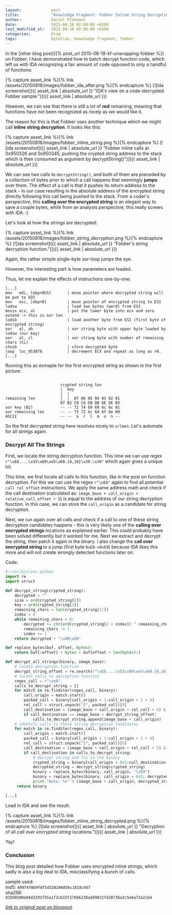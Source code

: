 ```yaml
---
layout:             post
title:              "Knowledge Fragment: Fobber Inline String Decryption"
author:             Daniel Plohmann
date:               2015-08-18 02:00:00 +0100
last_modified_at:   2015-08-18 02:00:00 +0100
categories:         blog
tags:               bytetlas, knowledge fragment, fobber
---
```


In the [other blog post]({% post_url 2015-08-18-kf-unwrapping-fobber %}) on Fobber, I have demonstrated how to batch decrypt function code, which left us with IDA recognizing a fair amount of code opposed to only a handful of functions:

{% capture asset_link %}{% link /assets/20150818/images/fobber_ida_after.png %}{% endcapture %}
[![ida screenshot]({{ asset_link | absolute_url }} "IDA's view on a code-decrypted Fobber sample.")]({{ asset_link | absolute_url }})

However, we can see that there is still a lot of **red** remaining, meaning that functions have not been recognized as nicely as we would like it.

The reason for this is that Fobber uses another technique which we might call **inline string decryption**.
It looks like this:

{% capture asset_link %}{% link /assets/20150818/images/fobber_inline_string.png %}{% endcapture %}
[![ida screenshot]({{ asset_link | absolute_url }} "Fobber inline calls at 0x950326 and 0x950345, pushing the crypted string address to the stack which is then consumed as argument by decryptString()")]({{ asset_link | absolute_url }})

We can see two calls to `decryptString()`, and both of them are preceded by a collection of bytes prior to which a call happens that seemingly **jumps** over them.
The effect of a call is that it pushes its return address to the stack - in our case resulting in the absolute address of the encrypted string directly following this call being pushed to the stack. From a coder's perspective, this **calling over the encrypted string** is an elegant way to save a couple bytes, while from an analysts perspective, this really screws with IDA. :)

Let's look at how the strings are decrypted:

{% capture asset_link %}{% link /assets/20150818/images/fobber_string_decryption.png %}{% endcapture %}
[![ida screenshot]({{ asset_link | absolute_url }} "Fobber's string decryption function.")]({{ asset_link | absolute_url }})

Again, the rather simple single-byte xor-loop jumps the eye.

However, the interesting part is how parameters are loaded.

Thus, let me explain the effects of instructions one-by-one:

```
[...]
mov   edi, [ebp+0Ch]       | move pointer where decrypted string will be put to EDI
mov   esi, [ebp+8]         | move pointer of encrypted string to ESI
lodsw                      | load two bytes (word) from ESI
movzx ecx, al              | put the lower byte into ecx and zero extend -> this is our len
lodsb                      | load another byte from ESI (first byte of encrypted string)
xor   al, ah               | xor string byte with upper byte loaded by lodsw (our key)
xor   al, cl               | xor string byte with number of remaining chars (CL)
stosb                      | store decrypted byte
loop  loc_953878           | decrement ECX and repeat as long as >0.
[...]
```

Running this as exmaple for the first encrypted string as shown in the first picture:
```

                        crypted string len
                        |  key
                        |  |
remaining len           |  |  07 06 05 04 03 02 01            
                        07 B2 C0 C6 DB DB DE DE B3
xor key (B2)            -- -- 72 74 69 69 6c 6c 01
xor remaining len       -- -- 75 72 6c 6d 6f 6e 00
ASCII                   -- --  u  r  l  m  o  n --
```

So the first decrypted string here resolves nicely to `urlmon`.
Let's automate for all strings again.

### Decrypt All The Strings

First, we locate the string decryption function.
This time we can use regex `r"\xE8....\x55\x89\xe5\x60.{8,16}\x30.\x30"` which again gives a unique hit.

This time, we first locate all calls to this function, like in the post on function decryption. For this we can use the regex `r"\xE8"` again to find all potential `call rel_offset` instructions.
We apply the same address math and check if the call destination (calculated as: `image_base + call_origin + relative_call_offset + 5`) is equal to the address of our string decryption function.
In this case, we can store the `call_origin` as a candidate for string decryption.

Next, we run again over all calls and check if a call to one of these string decryption candidates happens - this is very likely one of the **calling over encrypted strings** locations as explained earlier. This could probably have been solved differently but it worked for me.
Next we extract and decrypt the string, then patch it again in the binary.
I also change the **call over encrypted string** to a jump (first byte `0xE8->0xE9`) because IDA likes this more and will not create wrongly detected functions later on.

Code:
```python
#!/usr/bin/env python
import re
import struct

def decrypt_string(crypted_string):
    decrypted = ""
    size = ord(crypted_string[0])
    key = ord(crypted_string[1])
    remaining_chars = len(crypted_string[2:])
    index = 0
    while remaining_chars > 0:
        decrypted += chr(ord(crypted_string[2 + index]) ^ remaining_chars ^ key)
        remaining_chars -= 1
        index += 1
    return decrypted + "\x00\x00"

def replace_bytes(buf, offset, bytes):
    return buf[:offset] + bytes + buf[offset + len(bytes):]

def decrypt_all_strings(binary, image_base):
    # locate decryption function
    decrypt_string_offset = re.search(r"\xE8....\x55\x89\xe5\x60.{8,16}\x30.\x30", binary).start()
    # locate calls to decryption function
    regex_call = r"\xe8"
    calls_to_decrypt_string = []
    for match in re.finditer(regex_call, binary):
        call_origin = match.start()
        packed_call = binary[call_origin + 1:call_origin + 1 + 4]
        rel_call = struct.unpack("I", packed_call)[0]
        call_destination = (image_base + call_origin + rel_call + 5) & 0xFFFFFFFF
        if call_destination == image_base + decrypt_string_offset:
            calls_to_decrypt_string.append(image_base + call_origin)
    # identify calls to these string decryption candidates
    for match in re.finditer(regex_call, binary):
        call_origin = match.start()
        packed_call = binary[call_origin + 1:call_origin + 1 + 4]
        rel_call = struct.unpack("I", packed_call)[0]
        call_destination = (image_base + call_origin + rel_call + 5) & 0xFFFFFFFF
        if call_destination in calls_to_decrypt_string:
            # decrypt string and fix in the binary
            crypted_string = binary[call_origin + 0x5:call_destination -  image_base]
            decrypted_string = decrypt_string(crypted_string)
            binary = replace_bytes(binary, call_origin, "\xE9")
            binary = replace_bytes(binary, call_origin + 0x5, decrypted_string)
            print "0x%x: %s" % (image_base + call_origin, decrypted_string)
     return binary

[...]
```

Load in IDA and see the result:

{% capture asset_link %}{% link /assets/20150818/images/fobber_inline_string_decrypted.png %}{% endcapture %}
[![ida screenshot]({{ asset_link | absolute_url }} "Decryption of all *call over encrypted string* locations.")]({{ asset_link | absolute_url }})

Yay!

### Conclusion

This blog post detailed how Fobber uses encrypted inline strings, which sadly is also a big deal to IDA, misclassifying a bunch of calls.

sample used:  
md5: `49974f869f8f5d32620685bc1818c957`  
sha256: `93508580e84d3291f55a1f2cb15f27666238add9831fd20736a3c5e6a73a2cb4`

*[link to original post on blogspot][blogspot post].*

[blogspot post]: http://byte-atlas.blogspot.com/2015/08/knowledge-fragment-fobber-inline-string.html